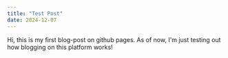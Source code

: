 ```yaml
---
title: "Test Post"
date: 2024-12-07
---
```


Hi, this is my first blog-post on github pages. As of now, I'm just testing out how blogging on this platform works!
